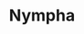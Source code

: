 ---
title: Nympha
featuredImage: /uploads/nymphamx.png
ecommerceImage: /uploads/regucom.png
description: Ecommerce using Woocommerce
release: 2021
genre: Ecommerce
tags:
   - Tailwind
   - Netlify CMS
---